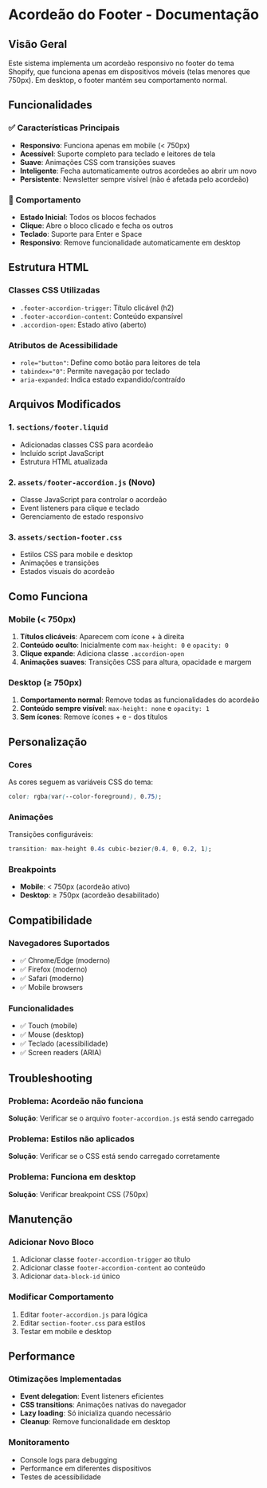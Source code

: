 # Acordeão do Footer - Documentação

## Visão Geral
Este sistema implementa um acordeão responsivo no footer do tema Shopify, que funciona apenas em dispositivos móveis (telas menores que 750px). Em desktop, o footer mantém seu comportamento normal.

## Funcionalidades

### ✅ Características Principais
- **Responsivo**: Funciona apenas em mobile (< 750px)
- **Acessível**: Suporte completo para teclado e leitores de tela
- **Suave**: Animações CSS com transições suaves
- **Inteligente**: Fecha automaticamente outros acordeões ao abrir um novo
- **Persistente**: Newsletter sempre visível (não é afetada pelo acordeão)

### 🎯 Comportamento
- **Estado Inicial**: Todos os blocos fechados
- **Clique**: Abre o bloco clicado e fecha os outros
- **Teclado**: Suporte para Enter e Space
- **Responsivo**: Remove funcionalidade automaticamente em desktop

## Estrutura HTML

### Classes CSS Utilizadas
- `.footer-accordion-trigger`: Título clicável (h2)
- `.footer-accordion-content`: Conteúdo expansível
- `.accordion-open`: Estado ativo (aberto)

### Atributos de Acessibilidade
- `role="button"`: Define como botão para leitores de tela
- `tabindex="0"`: Permite navegação por teclado
- `aria-expanded`: Indica estado expandido/contraído

## Arquivos Modificados

### 1. `sections/footer.liquid`
- Adicionadas classes CSS para acordeão
- Incluído script JavaScript
- Estrutura HTML atualizada

### 2. `assets/footer-accordion.js` (Novo)
- Classe JavaScript para controlar o acordeão
- Event listeners para clique e teclado
- Gerenciamento de estado responsivo

### 3. `assets/section-footer.css`
- Estilos CSS para mobile e desktop
- Animações e transições
- Estados visuais do acordeão

## Como Funciona

### Mobile (< 750px)
1. **Títulos clicáveis**: Aparecem com ícone + à direita
2. **Conteúdo oculto**: Inicialmente com `max-height: 0` e `opacity: 0`
3. **Clique expande**: Adiciona classe `.accordion-open`
4. **Animações suaves**: Transições CSS para altura, opacidade e margem

### Desktop (≥ 750px)
1. **Comportamento normal**: Remove todas as funcionalidades do acordeão
2. **Conteúdo sempre visível**: `max-height: none` e `opacity: 1`
3. **Sem ícones**: Remove ícones + e - dos títulos

## Personalização

### Cores
As cores seguem as variáveis CSS do tema:
```css
color: rgba(var(--color-foreground), 0.75);
```

### Animações
Transições configuráveis:
```css
transition: max-height 0.4s cubic-bezier(0.4, 0, 0.2, 1);
```

### Breakpoints
- **Mobile**: < 750px (acordeão ativo)
- **Desktop**: ≥ 750px (acordeão desabilitado)

## Compatibilidade

### Navegadores Suportados
- ✅ Chrome/Edge (moderno)
- ✅ Firefox (moderno)
- ✅ Safari (moderno)
- ✅ Mobile browsers

### Funcionalidades
- ✅ Touch (mobile)
- ✅ Mouse (desktop)
- ✅ Teclado (acessibilidade)
- ✅ Screen readers (ARIA)

## Troubleshooting

### Problema: Acordeão não funciona
**Solução**: Verificar se o arquivo `footer-accordion.js` está sendo carregado

### Problema: Estilos não aplicados
**Solução**: Verificar se o CSS está sendo carregado corretamente

### Problema: Funciona em desktop
**Solução**: Verificar breakpoint CSS (750px)

## Manutenção

### Adicionar Novo Bloco
1. Adicionar classe `footer-accordion-trigger` ao título
2. Adicionar classe `footer-accordion-content` ao conteúdo
3. Adicionar `data-block-id` único

### Modificar Comportamento
1. Editar `footer-accordion.js` para lógica
2. Editar `section-footer.css` para estilos
3. Testar em mobile e desktop

## Performance

### Otimizações Implementadas
- **Event delegation**: Event listeners eficientes
- **CSS transitions**: Animações nativas do navegador
- **Lazy loading**: Só inicializa quando necessário
- **Cleanup**: Remove funcionalidade em desktop

### Monitoramento
- Console logs para debugging
- Performance em diferentes dispositivos
- Testes de acessibilidade
